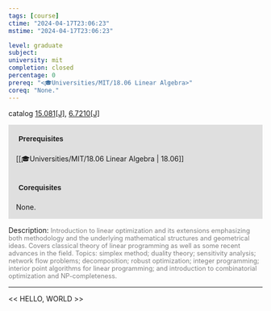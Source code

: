 ```yaml
---
tags: [course]
ctime: "2024-04-17T23:06:23"
mstime: "2024-04-17T23:06:23"

level: graduate
subject: 
university: mit
completion: closed
percentage: 0
prereq: "<🎓Universities/MIT/18.06 Linear Algebra>"
coreq: "None."
---
```


catalog [15.081[J]](http://student.mit.edu/catalog/m15a.html#15.081), [6.7210[J]](http://student.mit.edu/catalog/m6c.html#6.7210)

<span style="display: block; padding: 15px; background-color: rgb(100, 100, 100, 0.2);"><font id="m_prereq1023_0" style="display: block; font-family: Arial, sans-serif; font-weight: bold; padding: 5px">Prerequisites</font><br><span id="prereq1023_0">[[🎓Universities/MIT/18.06 Linear Algebra | 18.06]]</span></span>
<span style="display: block; padding: 15px; background-color: rgb(100, 100, 100, 0.2);"><font id="m_coreq1023_0" style="display: block; font-family: Arial, sans-serif; font-weight: bold; padding: 5px">Corequisites</font><br><span id="coreq1023_0">None.</span></span>

<font style="">Description:</font>
<font style="color: grey; font-size: 0.8rem;">Introduction to linear optimization and its extensions emphasizing both methodology and the underlying mathematical structures and geometrical ideas. Covers classical theory of linear programming as well as some recent advances in the field. Topics: simplex method; duality theory; sensitivity analysis; network flow problems; decomposition; robust optimization; integer programming; interior point algorithms for linear programming; and introduction to combinatorial optimization and NP-completeness.</font>



---

<< HELLO, WORLD >>
